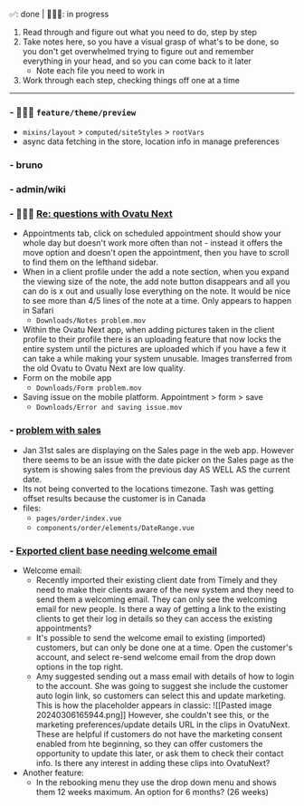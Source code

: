 ✅: done | 🧑🏻‍💻: in progress
1. Read through and figure out what you need to do, step by step
2. Take notes here, so you have a visual grasp of what's to be done, so you don't get overwhelmed trying to figure out and remember everything in your head, and so you can come back to it later
	- Note each file you need to work in
3. Work through each step, checking things off one at a time
---
### - 🧑🏻‍💻 `feature/theme/preview`
- `mixins/layout` > `computed/siteStyles` > `rootVars`
- async data fetching in the store, location info in manage preferences

### - bruno

### - admin/wiki

### - 🧑🏻‍💻 [Re: questions with Ovatu Next](https://secure.helpscout.net/conversation/2471950954/191244?folderId=7922220)
- Appointments tab, click on scheduled appointment should show your whole day but doesn't work more often than not - instead it offers the move option and doesn't open the appointment, then you have to scroll to find them on the lefthand sidebar.
- When in a client profile under the add a note section, when you expand the viewing size of the note, the add note button disappears and all you can do is x out and usually lose everything on the note. It would be nice to see more than 4/5 lines of the note at a time. Only appears to happen in Safari
	- `Downloads/Notes problem.mov`
- Within the Ovatu Next app, when adding pictures taken in the client profile to their profile there is an uploading feature that now locks the entire system until the pictures are uploaded which if you have a few it can take a while making your system unusable. Images transferred from the old Ovatu to Ovatu Next are low quality.
- Form on the mobile app
	- `Downloads/Form problem.mov`
- Saving issue on the mobile platform. Appointment > form > save
	- `Downloads/Error and saving issue.mov`

### - [problem with sales](https://secure.helpscout.net/conversation/2497278849/193923?folderId=7922220)
- Jan 31st sales are displaying on the Sales page in the web app. However there seems to be an issue with the date picker on the Sales page as the system is showing sales from the previous day AS WELL AS the current date.
- Its not being converted to the locations timezone. Tash was getting offset results because the customer is in Canada
- files:
	- `pages/order/index.vue`
	- `components/order/elements/DateRange.vue`

### - [Exported client base needing welcome email](https://secure.helpscout.net/conversation/2500734331/194259?folderId=7922220)
- Welcome email:
	- Recently imported their existing client date from Timely and they need to make their clients aware of the new system and they need to send them a welcoming email. They can only see the welcoming email for new people. Is there a way of getting a link to the existing clients to get their log in details so they can access the existing appointments?
	- It's possible to send the welcome email to existing (imported) customers, but can only be done one at a time. Open the customer's account, and select re-send welcome email from the drop down options in the top right.
	- Amy suggested sending out a mass email with details of how to login to the account. She was going to suggest she include the customer auto login link, so customers can select this and update marketing. This is how the placeholder appears in classic:
	   ![[Pasted image 20240306165944.png]]
	   However, she couldn't see this, or the marketing preferences/update details URL in the clips in OvatuNext. These are helpful if customers do not have the marketing consent enabled from hte beginning, so they can offer customers the opportunity to update this later, or ask them to check their contact info. Is there any interest in adding these clips into OvatuNext?
- Another feature:
	- In the rebooking menu they use the drop down menu and shows them 12 weeks maximum. An option for 6 months? (26 weeks)